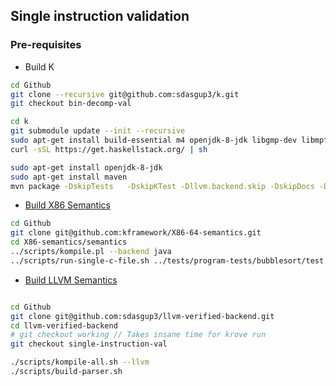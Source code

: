 ## Single instruction validation

### Pre-requisites
  - Build K
  ```bash
  cd Github
  git clone --recursive git@github.com:sdasgup3/k.git
  git checkout bin-decomp-val

  cd k
  git submodule update --init --recursive
  sudo apt-get install build-essential m4 openjdk-8-jdk libgmp-dev libmpfr-dev pkg-config flex z3 libz3-dev maven opam python3 cmake zlib1g-dev libboost-test-dev libyaml-dev libjemalloc-dev
  curl -sSL https://get.haskellstack.org/ | sh

  sudo apt-get install openjdk-8-jdk
  sudo apt-get install maven
  mvn package -DskipTests   -DskipKTest -Dllvm.backend.skip -DskipDocs -Dhaskell.backend.skip
  ```

  - [Build X86 Semantics](https://github.com/kframework/X86-64-semantics#to-compile-the-x86-64-semantics)
  ```bash
  cd Github
  git clone git@github.com:kframework/X86-64-semantics.git
  cd X86-semantics/semantics
  ../scripts/kompile.pl --backend java
  ../scripts/run-single-c-file.sh ../tests/program-tests/bubblesort/test.c java |& tee /tmp/run.log
  ```

  - [Build LLVM Semantics](https://github.com/kframework/X86-64-semantics#to-compile-the-x86-64-semantics)
  ```bash

  cd Github
  git clone git@github.com:sdasgup3/llvm-verified-backend.git
  cd llvm-verified-backend
  # git checkout working // Takes insane time for krove run
  git checkout single-instruction-val

  ./scripts/kompile-all.sh --llvm
  ./scripts/build-parser.sh
  ```
